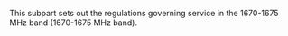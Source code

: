 This subpart sets out the regulations governing service in the 1670-1675 MHz band (1670-1675 MHz band).

